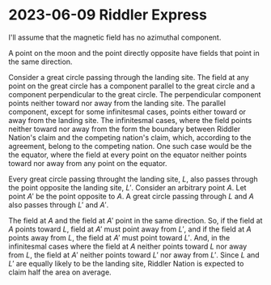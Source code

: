 2023-06-09 Riddler Express
==========================
I'll assume that the magnetic field has no azimuthal component.

A point on the moon and the point directly opposite have fields that point
in the same direction.

Consider a great circle passing through the landing site.  The field at
any point on the great circle has a component parallel to the great
circle and a component perpendicular to the great circle.  The perpendicular
component points neither toward nor away from the landing site.  The
parallel component, except for some infinitesmal cases, points either
toward or away from the landing site.  The infinitesmal cases, where the
field points neither toward nor away from the form the boundary between
Riddler Nation's claim and the competing nation's claim, which, according
to the agreement, belong to the competing nation.  One such case would be
the the equator, where the field at every point on the equator neither points
toward nor away from any point on the equator.

Every great circle passing throught the landing site, $L$, also passes through
the point opposite the landing site, $L'$.  Consider an arbitrary point $A$.
Let point $A'$ be the point opposite to $A$.  A great circle passing through
$L$ and $A$ also passes through $L'$ and $A'$.

The field at $A$ and the field at $A'$ point in the same direction.  So, if
the field at $A$ points toward $L$, field at $A'$ must point away from $L'$,
and if the field at $A$ points away from $L$, the field at $A'$ must point
toward $L'$.  And, in the infinitesmal cases where the field at $A$ neither
points toward $L$ nor away from $L$, the field at $A'$ neither points toward
$L'$ nor away from $L'$.  Since $L$ and $L'$ are equally likely to be the
landing site, Riddler Nation is expected to claim half the area on average.
